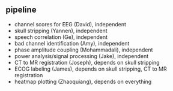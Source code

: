 ## pipeline
- channel scores for EEG (David), independent
- skull stripping (Yannen), independent
- speech correlation (Ge), independent
- bad channel identification (Amy), independent
- phase amplitude coupling (Mohammadali), independent
- power analysis/signal processing (Jake), independent
- CT to MR registration (Joseph), depends on skull stripping
- ECOG labeling (James), depends on skull stripping, CT to MR registration
- heatmap plotting (Zhaoquiang), depends on everything
